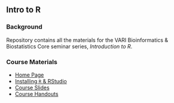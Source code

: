 ## Intro to R

### Background

Repository contains all the materials for the  VARI Bioinformatics & Biostatistics Core seminar series, *Introduction to R*.


### Course Materials

* [Home Page]()
* [Installing `R` & RStudio]()
* [Course Slides]()
* [Course Handouts]()

